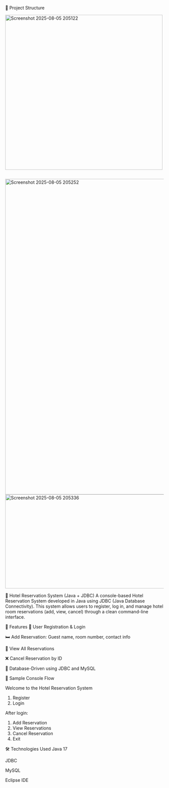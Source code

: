 📁 Project Structure

<img width="500" height="491" alt="Screenshot 2025-08-05 205122" src="https://github.com/user-attachments/assets/3ed202cf-0f90-475c-b01b-b757e3ba9474" />




##

<img width="1420" height="1000" alt="Screenshot 2025-08-05 205252" src="https://github.com/user-attachments/assets/60294bfb-1fee-4062-aada-b62944604c63" />

<img width="1410" height="298" alt="Screenshot 2025-08-05 205336" src="https://github.com/user-attachments/assets/8fab24b7-e99f-417c-997c-6da32194ad13" />

🏨 Hotel Reservation System (Java + JDBC)
A console-based Hotel Reservation System developed in Java using JDBC (Java Database Connectivity). This system allows users to register, log in, and manage hotel room reservations (add, view, cancel) through a clean command-line interface.



🚀 Features
👤 User Registration & Login

🛏️ Add Reservation: Guest name, room number, contact info

📄 View All Reservations

❌ Cancel Reservation by ID

💾 Database-Driven using JDBC and MySQL

🧪 Sample Console Flow

Welcome to the Hotel Reservation System
1. Register
2. Login

After login:

1. Add Reservation
2. View Reservations
3. Cancel Reservation
4. Exit

🛠️ Technologies Used
Java 17

JDBC

MySQL

Eclipse IDE



